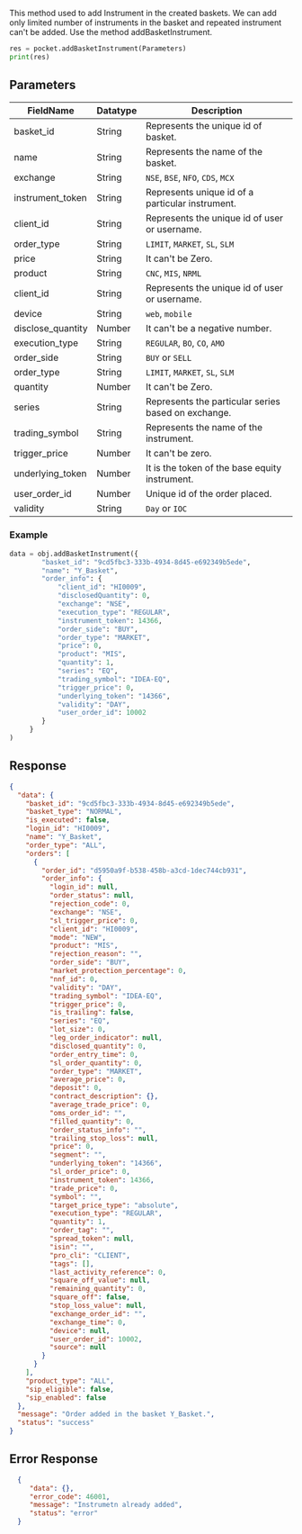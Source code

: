 <!-- ## Add Basket Instrument -->
This method used to add Instrument in the created baskets. We can add only limited number of instruments in the basket and repeated instrument can't be added.
Use the method addBasketInstrument.

```python 
res = pocket.addBasketInstrument(Parameters)
print(res)
```

## Parameters
| FieldName          | Datatype       | Description                                          |
|--------------------|----------------|------------------------------------------------------|
| basket_id          | String         | Represents the unique id of basket.                  |
| name               | String         | Represents the name of the basket.                   |
| exchange           | String         | `NSE`, `BSE`, `NFO`, `CDS`, `MCX`                             |
| instrument_token   | String         | Represents unique id of a particular instrument.     |
| client_id          | String         | Represents the unique id of user or username.        |
| order_type         | String         | `LIMIT`, `MARKET`, `SL`, `SLM`                              |
| price              | String         | It can't be Zero.                                    |
| product            | String         | `CNC`, `MIS`, `NRML`                                       |
| client_id          | String         | Represents the unique id of user or username.        |
| device             | String         | `web`, `mobile`                                          |
| disclose_quantity  | Number         | It can't be a negative number.                       |
| execution_type     | String         | `REGULAR`, `BO`, `CO`, `AMO`                                 |
| order_side         | String         | `BUY` or `SELL`                                          |
| order_type         | String         | `LIMIT`, `MARKET`, `SL`, `SLM`                              |
| quantity           | Number         | It can't be Zero.                                    |
| series             | String         | Represents the particular series based on exchange.  |
| trading_symbol     | String         | Represents the name of the instrument.               |
| trigger_price      | Number         | It can't be zero.                                    |
| underlying_token   | Number         | It is the token of the base equity instrument.       |
| user_order_id      | Number         | Unique id of the order placed.                       |
| validity           | String         | `Day` or `IOC`                                           |


### Example
```python
data = obj.addBasketInstrument({
        "basket_id": "9cd5fbc3-333b-4934-8d45-e692349b5ede",
        "name": "Y_Basket",
        "order_info": {
            "client_id": "HI0009",
            "disclosedQuantity": 0,
            "exchange": "NSE",
            "execution_type": "REGULAR",
            "instrument_token": 14366,
            "order_side": "BUY",
            "order_type": "MARKET",
            "price": 0,
            "product": "MIS",
            "quantity": 1,
            "series": "EQ",
            "trading_symbol": "IDEA-EQ",
            "trigger_price": 0,
            "underlying_token": "14366",
            "validity": "DAY",
            "user_order_id": 10002
        }
     }
)
```


## Response
```json
{
  "data": {
    "basket_id": "9cd5fbc3-333b-4934-8d45-e692349b5ede",
    "basket_type": "NORMAL",
    "is_executed": false,
    "login_id": "HI0009",
    "name": "Y_Basket",
    "order_type": "ALL",
    "orders": [
      {
        "order_id": "d5950a9f-b538-458b-a3cd-1dec744cb931",
        "order_info": {
          "login_id": null,
          "order_status": null,
          "rejection_code": 0,
          "exchange": "NSE",
          "sl_trigger_price": 0,
          "client_id": "HI0009",
          "mode": "NEW",
          "product": "MIS",
          "rejection_reason": "",
          "order_side": "BUY",
          "market_protection_percentage": 0,
          "nnf_id": 0,
          "validity": "DAY",
          "trading_symbol": "IDEA-EQ",
          "trigger_price": 0,
          "is_trailing": false,
          "series": "EQ",
          "lot_size": 0,
          "leg_order_indicator": null,
          "disclosed_quantity": 0,
          "order_entry_time": 0,
          "sl_order_quantity": 0,
          "order_type": "MARKET",
          "average_price": 0,
          "deposit": 0,
          "contract_description": {},
          "average_trade_price": 0,
          "oms_order_id": "",
          "filled_quantity": 0,
          "order_status_info": "",
          "trailing_stop_loss": null,
          "price": 0,
          "segment": "",
          "underlying_token": "14366",
          "sl_order_price": 0,
          "instrument_token": 14366,
          "trade_price": 0,
          "symbol": "",
          "target_price_type": "absolute",
          "execution_type": "REGULAR",
          "quantity": 1,
          "order_tag": "",
          "spread_token": null,
          "isin": "",
          "pro_cli": "CLIENT",
          "tags": [],
          "last_activity_reference": 0,
          "square_off_value": null,
          "remaining_quantity": 0,
          "square_off": false,
          "stop_loss_value": null,
          "exchange_order_id": "",
          "exchange_time": 0,
          "device": null,
          "user_order_id": 10002,
          "source": null
        }
      }
    ],
    "product_type": "ALL",
    "sip_eligible": false,
    "sip_enabled": false
  },
  "message": "Order added in the basket Y_Basket.",
  "status": "success"
}

```

## Error Response
```json
  {
     "data": {},
     "error_code": 46001,
     "message": "Instrumetn already added",
     "status": "error"
  }
```